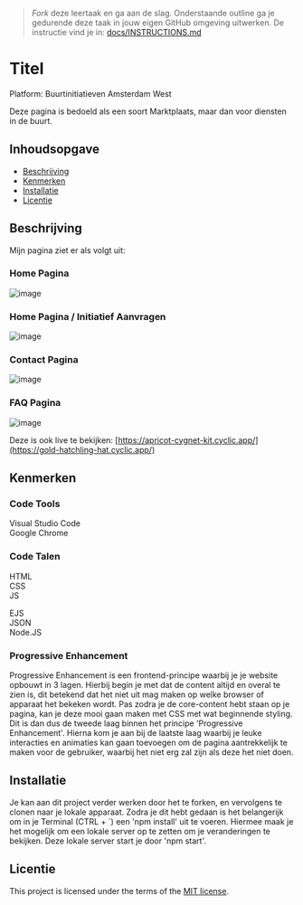 > _Fork_ deze leertaak en ga aan de slag. Onderstaande outline ga je gedurende deze taak in jouw eigen GitHub omgeving uitwerken. De instructie vind je in: [docs/INSTRUCTIONS.md](docs/INSTRUCTIONS.md)

# Titel
Platform: Buurtinitiatieven Amsterdam West

Deze pagina is bedoeld als een soort Marktplaats, maar dan voor diensten in de buurt.

## Inhoudsopgave

  * [Beschrijving](#beschrijving)
  * [Kenmerken](#kenmerken)
  * [Installatie](#installatie)
  * [Licentie](#licentie)

## Beschrijving
Mijn pagina ziet er als volgt uit:

### Home Pagina
![image](https://github.com/TygoWolven/Sprint9-Interactive-Functionality/assets/144010858/ab81edf5-319a-4f23-9a3c-d7d9f5680e2d)

### Home Pagina / Initiatief Aanvragen
![image](https://github.com/TygoWolven/Sprint9-Interactive-Functionality/assets/144010858/77480bc3-a648-4796-8d76-a1ed0b1e281b)

### Contact Pagina
![image](https://github.com/TygoWolven/Sprint9-Interactive-Functionality/assets/144010858/5c72a6cd-50ae-44b2-80e9-b2de40c1dd9a)

### FAQ Pagina
![image](https://github.com/TygoWolven/Sprint9-Interactive-Functionality/assets/144010858/277d58f7-cade-4021-9f17-1cd024555590)


Deze is ook live te bekijken: [https://apricot-cygnet-kit.cyclic.app/](https://gold-hatchling-hat.cyclic.app/)

## Kenmerken

### Code Tools
Visual Studio Code <br>
Google Chrome

### Code Talen
HTML <br>
CSS <br>
JS

EJS <br>
JSON <br>
Node.JS<br>

### Progressive Enhancement
Progressive Enhancement is een frontend-principe waarbij je je website opbouwt in 3 lagen. Hierbij begin je met dat de content altijd en overal te zien is, dit betekend dat het niet uit mag maken op welke browser of apparaat het bekeken wordt. Pas zodra je de core-content hebt staan op je pagina, kan je deze mooi gaan maken met CSS met wat beginnende styling. Dit is dan dus de tweede laag binnen het principe 'Progressive Enhancement'. Hierna kom je aan bij de laatste laag waarbij je leuke interacties en animaties kan gaan toevoegen om de pagina aantrekkelijk te maken voor de gebruiker, waarbij het niet erg zal zijn als deze het niet doen.

## Installatie
Je kan aan dit project verder werken door het te forken, en vervolgens te clonen naar je lokale apparaat. Zodra je dit hebt gedaan is het belangerijk om in je Terminal (CTRL +  `) een 'npm install' uit te voeren. Hiermee maak je het mogelijk om een lokale server op te zetten om je veranderingen te bekijken. Deze lokale server start je door 'npm start'.

## Licentie

This project is licensed under the terms of the [MIT license](./LICENSE).

